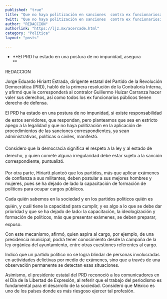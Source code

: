 ```yaml
---
published: "true"
title: "Que no haya politización en sanciones  contra ex funcionarios: Jorge Hiriartt"
twitt: "Que no haya politización en sanciones  contra ex funcionarios: Jorge Hiriartt"
author: "REDACCION"
authorlink: "https://ljz.mx/acercade.html"
category: "Política"
layout: "posts"

---
```


*   **El PRD ha estado en una postura de no impunidad, asegura   
    **


  REDACCION



  Jorge Eduardo Hiriartt Estrada, dirigente estatal del Partido de la Revolución Democrática (PRD), habló de la primera resolución de la Contraloría Interna, y afirmó que le corresponderá al contralor Guillermo Huízar Carranza hacer valer sus derechos, así como todos los ex funcionarios públicos tienen derecho de defensa.



  El PRD ha estado en una postura de no impunidad, si existe responsabilidad de estos servidores, que respondan, pero planteamos que sea en estricto apego a la legalidad y que no haya politización en la aplicación de procedimientos de las sanciones correspondientes, ya sean administrativas, políticas o civiles, manifestó.



  Considero que la democracia significa el respeto a la ley y al estado de derecho, y quien comete alguna irregularidad debe estar sujeto a la sanción correspondiente, puntualizó.



  Por otra parte, Hiriartt planteó que los partidos, más que aplicar exámenes de confianza a sus militantes, deben postular a sus mejores hombres y mujeres, pues se ha dejado de lado la capacitación de formación de políticos para ocupar cargos públicos.



  Cada quién sabemos en la sociedad y en los partidos políticos quién es quién, y cuál tiene la capacidad para cumplir, y es algo a lo que se debe dar prioridad y que se ha dejado de lado: la capacitación, la ideologización y formación de políticos, más que presentar exámenes, se deben preparar, expuso.



  Con este mecanismo, afirmó, quien aspira al cargo, por ejemplo, de una presidencia municipal, podrá tener conocimiento desde la campaña de la ley orgánica del ayuntamiento, entre otras cuestiones referentes al cargo.



  Indicó que un partido político no se logra blindar de personas involucradas en actividades delictivas por medio de exámenes, sino que a través de una observación permanente se detectan esas situaciones.



  Asimismo, el presidente estatal del PRD reconoció a los comunicadores en el Día de la Libertad de Expresión, al referir que el trabajo del periodismo es fundamental para el desarrollo de la sociedad. Consideró que México es uno de los países donde es más riesgoso ejercer tal profesión.



   

